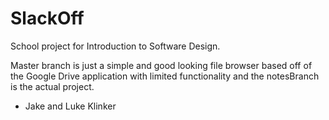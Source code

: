 SlackOff
========

School project for Introduction to Software Design.

Master branch is just a simple and good looking file browser based off of the Google Drive application with limited
functionality and the notesBranch is the actual project.

- Jake and Luke Klinker